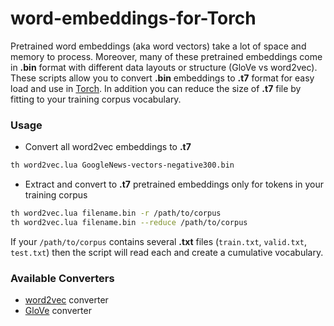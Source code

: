 # word-embeddings-for-Torch
Pretrained word embeddings (aka word vectors) take a lot of space and memory to process. Moreover, many of these pretrained embeddings come in **.bin** format with different data layouts or structure (GloVe vs word2vec). These scripts allow you to convert **.bin** embeddings to **.t7** format for easy load and use in [Torch](http://torch.ch/). In addition you can reduce the size of **.t7** file by fitting to your training corpus vocabulary.

### Usage
- Convert all word2vec embeddings to **.t7**
```bash
th word2vec.lua GoogleNews-vectors-negative300.bin  
```

- Extract and convert to **.t7** pretrained embeddings only for tokens in your training corpus
```bash
th word2vec.lua filename.bin -r /path/to/corpus
th word2vec.lua filename.bin --reduce /path/to/corpus
```
If your `/path/to/corpus` contains several **.txt** files (`train.txt`, `valid.txt`, `test.txt`) then the script will read each and create a cumulative vocabulary.

### Available Converters
- [word2vec](https://code.google.com/archive/p/word2vec/) converter
- [GloVe](http://nlp.stanford.edu/projects/glove/) converter

